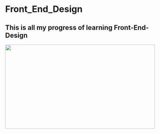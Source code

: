 # Front_End_Design
## This is all my progress of learning Front-End-Design
<img src="https://giphy.com/embed/KDspjK5MT9xhqyycfR" width="480" height="270" frameBorder="0" class="giphy-embed" allowFullScreen>